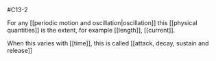 #C13-2

For any [[periodic motion and oscillation|oscillation]] this [[physical quantities]] is the extent, for example [[length]], [[current]].

When this varies with [[time]], this is called [[attack, decay, sustain and release]]

